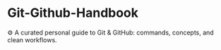 # Git-Github-Handbook
⚙️ A curated personal guide to Git &amp; GitHub: commands, concepts, and clean workflows.
